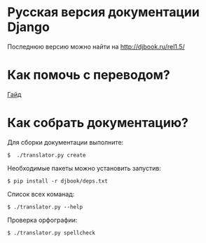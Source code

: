 Русская версия документации Django
==================================

Последнюю версию можно найти на http://djbook.ru/rel1.5/


Как помочь с переводом?
=======================

[Гайд](https://github.com/Alerion/django_documentation/wiki/%D0%9A%D0%B0%D0%BA-%D0%BF%D0%BE%D0%BC%D0%BE%D1%87%D1%8C-%D1%81-%D0%BF%D0%B5%D1%80%D0%B5%D0%B2%D0%BE%D0%B4%D0%BE%D0%BC%3F)


Как собрать документацию?
=========================

Для сборки документации выполните:

    $  ./translator.py create

Необходимые пакеты можно установить запустив:

    $ pip install -r djbook/deps.txt

Список всех команад:

    $ ./translator.py --help

Проверка орфографии:

    $ ./translator.py spellcheck


